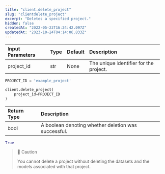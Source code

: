 ```yaml
---
title: "client.delete_project"
slug: "clientdelete_project"
excerpt: "Deletes a specified project."
hidden: false
createdAt: "2022-05-23T16:24:42.097Z"
updatedAt: "2023-10-24T04:14:06.833Z"
---
```

| Input Parameters | Type | Default | Description                            |
| :--------------- | :--- | :------ | :------------------------------------- |
| project_id       | str  | None    | The unique identifier for the project. |

```python Usage
PROJECT_ID = 'example_project'

client.delete_project(
    project_id=PROJECT_ID
)
```

| Return Type | Description                                         |
| :---------- | :-------------------------------------------------- |
| bool        | A boolean denoting whether deletion was successful. |

```python Response
True
```



> 🚧 Caution
> 
> You cannot delete a project without deleting the datasets and the models associated with that project.